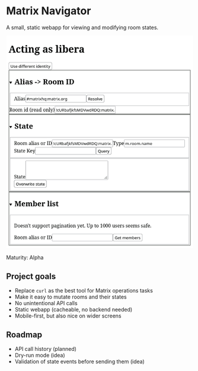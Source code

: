 # Matrix Navigator
A small, static webapp for viewing and modifying room states.

![](./docs/screenshot.png)

Maturity: Alpha

## Project goals
* Replace `curl` as the best tool for Matrix operations tasks
* Make it easy to mutate rooms and their states
* No unintentional API calls
* Static webapp (cacheable, no backend needed)
* Mobile-first, but also nice on wider screens

## Roadmap
* API call history (planned)
* Dry-run mode (idea)
* Validation of state events before sending them (idea)
